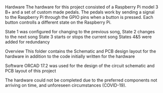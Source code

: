 Hardware
The hardware for this project consisted of a Raspberry Pi model 3 B+ and a set of custom made pedals. The pedals work by sending a signal to the Raspberry Pi through the GPIO pins when a button is pressed. Each button controlls a different state on the Raspberry Pi. 

State 1 was configured for changing to the previous song, 
State 2 changes to the next song
State 3 starts or stops the current song
States 4&5 were added for redundancy

Overview
This folder contains the Schematic and PCB design layout for the hardware in addition to the code initially written for the hardware


Software
ORCAD 17.2 was used for the design of the circuit schematic and PCB layout of this project

The hardware could not be completed due to the preferred components not arriving on time, and unforeseen circumstances (COVID-19).
